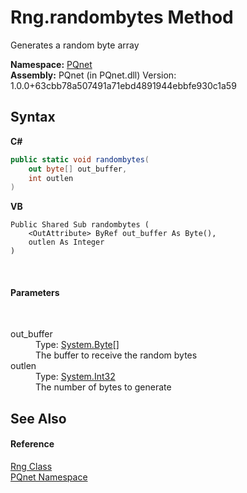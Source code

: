 # Rng.randombytes Method 
 

Generates a random byte array

**Namespace:**&nbsp;<a href="fc4f881f-e121-9cf0-ed49-65bf6b5a005d">PQnet</a><br />**Assembly:**&nbsp;PQnet (in PQnet.dll) Version: 1.0.0+63cbb78a507491a71ebd4891944ebbfe930c1a59

## Syntax

**C#**<br />
``` C#
public static void randombytes(
	out byte[] out_buffer,
	int outlen
)
```

**VB**<br />
``` VB
Public Shared Sub randombytes ( 
	<OutAttribute> ByRef out_buffer As Byte(),
	outlen As Integer
)
```

<br />

#### Parameters
&nbsp;<dl><dt>out_buffer</dt><dd>Type: <a href="https://docs.microsoft.com/dotnet/api/system.byte" target="_blank" rel="noopener noreferrer">System.Byte</a>[]<br />The buffer to receive the random bytes</dd><dt>outlen</dt><dd>Type: <a href="https://docs.microsoft.com/dotnet/api/system.int32" target="_blank" rel="noopener noreferrer">System.Int32</a><br />The number of bytes to generate</dd></dl>

## See Also


#### Reference
<a href="ddffefe6-05b3-3cfd-5002-c9b1df78c47f">Rng Class</a><br /><a href="fc4f881f-e121-9cf0-ed49-65bf6b5a005d">PQnet Namespace</a><br />